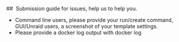 ##  Submission guide for issues, help us to help you.

+ Command line users, please provide your run/create command, GUI/Unraid users, a screenshot of your template settings.
+ Please provide a docker log output with docker log <container-name>
